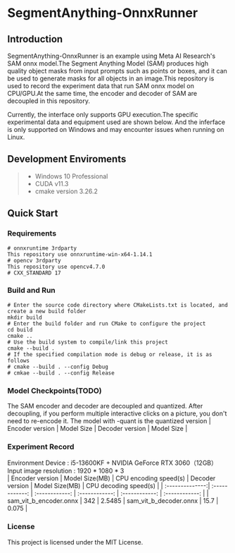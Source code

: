 # SegmentAnything-OnnxRunner
## Introduction
SegmentAnything-OnnxRunner is an example using Meta AI Research's SAM onnx model.The Segment Anything Model (SAM) produces high quality object masks from input prompts such as points or boxes, and it can be used to generate masks for all objects in an image.This repository is used to record the experiment data that run SAM onnx model on CPU/GPU.At the same time, the encoder and decoder of SAM are decoupled in this repository.

Currently, the interface only supports GPU execution.The specific experimental data and equipment used are shown below. And the inferface is only supported on Windows and may encounter issues when running on Linux.

## Development Enviroments
>  - Windows 10 Professional 
>  - CUDA v11.3
>  - cmake version 3.26.2

## Quick Start

### Requirements
``` 
# onnxruntime 3rdparty
This repository use onnxruntime-win-x64-1.14.1
# opencv 3rdparty
This repository use opencv4.7.0
# CXX_STANDARD 17
```
### Build and Run
```
# Enter the source code directory where CMakeLists.txt is located, and create a new build folder
mkdir build
# Enter the build folder and run CMake to configure the project
cd build
cmake ..
# Use the build system to compile/link this project
cmake --build .
# If the specified compilation mode is debug or release, it is as follows
# cmake --build . --config Debug
# cmkae --build . --config Release
```
### Model Checkpoints(TODO)
The SAM encoder and decoder are decoupled and quantized. After decoupling, if you perform multiple interactive clicks on a picture, you don't need to re-encode it. The model with -quant is the quantized version
| Encoder version | Model Size | Decoder version | Model Size |

### Experiment Record
Environment Device : i5-13600KF + NVIDIA GeForce RTX 3060（12GB）
Input image resolution : 1920 * 1080 * 3  
| Encoder version | Model Size(MB) | CPU encoding speed(s) | Decoder version | Model Size(MB) | CPU decoding speed(s) |
| :--------------:| :------------: | :------------: | :------------: | :------------: | :------------: |
| sam_vit_b_encoder.onnx | 342 | 2.5485 | sam_vit_b_decoder.onnx | 15.7 | 0.075 | 


### License
This project is licensed under the MIT License.